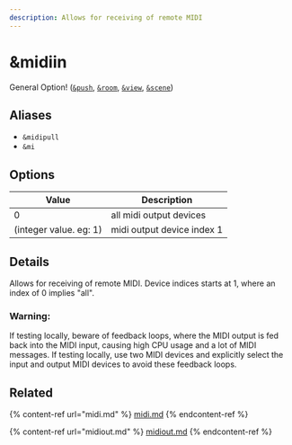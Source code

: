 ```yaml
---
description: Allows for receiving of remote MIDI
---
```


# \&midiin

General Option! ([`&push`](../source-settings/push.md), [`&room`](../general-settings/room.md), [`&view`](../advanced-settings/view-parameters/view.md), [`&scene`](../advanced-settings/view-parameters/scene.md))

## Aliases

* `&midipull`
* `&mi`

## Options

| Value                  | Description                |
| ---------------------- | -------------------------- |
| 0                      | all midi output devices    |
| (integer value. eg: 1) | midi output device index 1 |

## Details

Allows for receiving of remote MIDI. Device indices starts at 1, where an index of 0 implies "all".

### Warning:

If testing locally, beware of feedback loops, where the MIDI output is fed back into the MIDI input, causing high CPU usage and a lot of MIDI messages. If testing locally, use two MIDI devices and explicitly select the input and output MIDI devices to avoid these feedback loops.

## Related

{% content-ref url="midi.md" %}
[midi.md](midi.md)
{% endcontent-ref %}

{% content-ref url="midiout.md" %}
[midiout.md](midiout.md)
{% endcontent-ref %}

